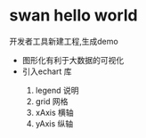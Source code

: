 # swan hello world

开发者工具新建工程,生成demo

- 图形化有利于大数据的可视化
- 引入echart 库
    <chart option="{{option}}"/>
    1. legend 说明
    2. grid 网格
    3. xAxis 横轴
    4. yAxis 纵轴
